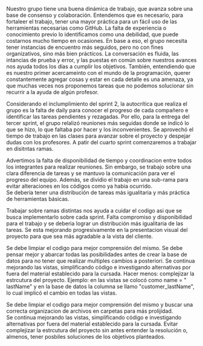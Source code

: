 Nuestro grupo tiene una buena dinámica de trabajo, que avanza sobre una base de consenso y colaboración. Entendemos que es necesario, para fortaleer el trabajo, tener una mayor práctica para un fácil uso de las herramientas necesarias como GitHub. 
La falta de experiencia o conocimiento previo lo identificamos como una debilidad, que puede costarnos mucho tiempo en ocasiones. En base a eso, el grupo necesita tener instancias de encuentro más seguidos, pero no con fines organizativos, sino más bien prácticos. 
La conversación es fluida, las intancias de prueba y error, y las puestas en común sobre nuestros avances nos ayuda todos los días a cumplir los objetivos. 
También, entendiendo que es nuestro primer acercameinto con el mundo de la programación, querer constantemente agregar cosas y estar en cada detalle es una amenaza, ya que muchas veces nos proponemos tareas que no podemos solucionar sin recurrir a la ayuda de algún profesor.

   <!--  Tercer Sprint -->
Considerando el inclumplimiento del sprint 2, la autocrítica que realiza el grupo es la falta de daily para conocer el progreso de cada compañero e identificar las tareas pendientes y rezagadas. 
Por ello, para la entrega del tercer sprint, el grupo relalizó reuniones más seguidas donde se indicó lo que se hizo, lo que faltaba por hacer y los inconvenientes.
Se aprovechó el tiempo de trabajo en las clases para avanzar sobre el proyecto y despejar dudas con los profesores.
A patir del cuarto sprint comenzaremos a trabajar en disitntas ramas. 

<!-- Cuarto Sprint -->
Advertimos la falta de disponibilidad de tiempo y coordinacion entre todos los integrantes para realizar reuniones. Sin embargo, se trabajo sobre una clara diferencia de tareas y se mantuvo la comunicación para ver el progreso del equipo. Además, se dividio el trabajo en una sub-rama para evitar alteraciones en los códigos como ya habia ocurrido.  
Se debería tener una distribución de tareas más igualitaria y más práctica de herramientas básicas. 

<!-- Quinto Sprint  -->
Trabajar sobre ramas distintas nos ayuda a cuidar el codigo asi que se busca implementarlo sobre cada sprint. 
Falta compromiso y disponibilidad para  el trabajo y se deberia lograr un distribución más igualitaria de las tareas. 
Se esta mejorando progresivamente en la presentacion visual del proyecto para que sea más agradable a la vista del cliente. 

<!-- Sexto Sprint  -->
Se debe limpiar el codigo para mejor comprensión del mismo. 
Se debe pensar mejor y abarcar todas las posibilidades antes de crear la base de datos para no tener que realizar multiples cambios a posteriori. 
Se continua mejorando las vistas, simplificando código e investigando alternativas por fuera del material establecido para la cursada.
Hacer menos: complejizar la estrcutura del proyecto. Ejemplo: en las vistas se colocó como name = " lastName" y en la base de datos la columna se llamo "customer_lastName", lo cual implicó el cambio en todas las vistas.  

<!-- Septimo Sprint  -->
Se debe limpiar el codigo para mejor comprensión del mismo y buscar una correcta organizacion de archivos en carpetas para más prolijidad.   
Se continua mejorando las vistas, simplificando código e investigando alternativas por fuera del material establecido para la cursada.
Evitar complejizar la estrcutura del proyecto sin antes entender la resolución o, almenos, tener posbiles soluciones de los objetivos planteados.